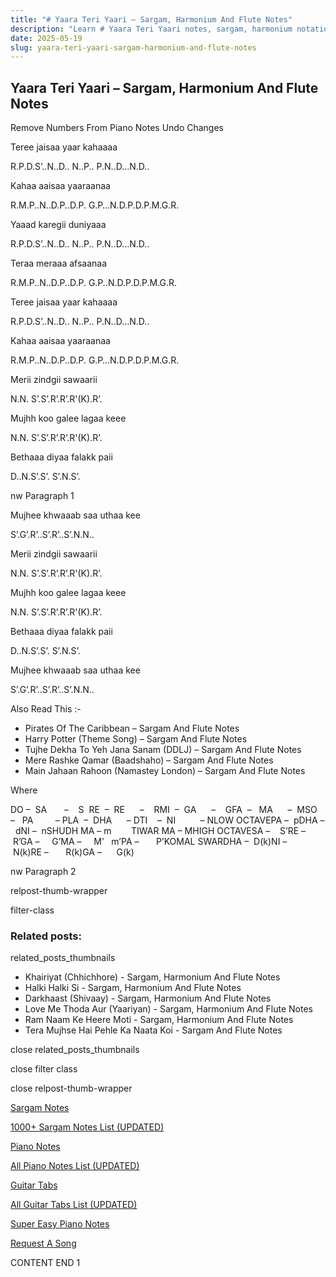 ```yaml
---
title: "# Yaara Teri Yaari – Sargam, Harmonium And Flute Notes"
description: "Learn # Yaara Teri Yaari notes, sargam, harmonium notations and flute notes. Easy step-by-step tutorial for beginners."
date: 2025-05-19
slug: yaara-teri-yaari-sargam-harmonium-and-flute-notes
---
```


## Yaara Teri Yaari – Sargam, Harmonium And Flute Notes

Remove Numbers From Piano Notes
Undo Changes

Teree jaisaa yaar kahaaaa

R.P.D.S’..N..D.. N..P.. P.N..D…N.D..

Kahaa aaisaa yaaraanaa

R.M.P..N..D.P..D.P. G.P…N.D.P.D.P.M.G.R.

Yaaad karegii duniyaaa

R.P.D.S’..N..D.. N..P.. P.N..D…N.D..

Teraa meraaa afsaanaa

R.M.P..N..D.P..D.P. G.P..N.D.P.D.P.M.G.R.

Teree jaisaa yaar kahaaaa

R.P.D.S’..N..D.. N..P.. P.N..D…N.D..

Kahaa aaisaa yaaraanaa

R.M.P..N..D.P..D.P. G.P…N.D.P.D.P.M.G.R.

Merii zindgii sawaarii

N.N. S’.S’.R’.R’.R'(K).R’.

Mujhh koo galee lagaa keee

N.N. S’.S’.R’.R’.R'(K).R’.

Bethaaa diyaa falakk paii

D..N.S’.S’. S’.N.S’.

nw Paragraph 1

Mujhee khwaaab saa uthaa kee

S’.G’.R’..S’.R’..S’.N.N..

Merii zindgii sawaarii

N.N. S’.S’.R’.R’.R'(K).R’.

Mujhh koo galee lagaa keee

N.N. S’.S’.R’.R’.R'(K).R’.

Bethaaa diyaa falakk paii

D..N.S’.S’. S’.N.S’.

Mujhee khwaaab saa uthaa kee

S’.G’.R’..S’.R’..S’.N.N..



Also Read This :-



* Pirates Of The Caribbean – Sargam And Flute Notes
* Harry Potter (Theme Song) – Sargam And Flute Notes
* Tujhe Dekha To Yeh Jana Sanam (DDLJ) – Sargam And Flute Notes
* Mere Rashke Qamar (Baadshaho) – Sargam And Flute Notes
* Main Jahaan Rahoon (Namastey London) – Sargam And Flute Notes

Where



DO –  SA       –    S  RE  –  RE      –    RMI  –  GA      –    GFA  –   MA      –  MSO  –   PA         – PLA  –  DHA      – DTI    –  NI          – NLOW OCTAVEPA –  pDHA –  dNI –  nSHUDH MA – m        TIWAR MA – MHIGH OCTAVESA –    S’RE –     R’GA –     G’MA –     M’   m’PA –       P’KOMAL SWARDHA –  D(k)NI –       N(k)RE –       R(k)GA –      G(k)



nw Paragraph 2

relpost-thumb-wrapper

filter-class

### Related posts:

related_posts_thumbnails

* Khairiyat (Chhichhore) - Sargam, Harmonium And Flute Notes
* Halki Halki Si - Sargam, Harmonium And Flute Notes
* Darkhaast (Shivaay) - Sargam, Harmonium And Flute Notes
* Love Me Thoda Aur (Yaariyan) - Sargam, Harmonium And Flute Notes
* Ram Naam Ke Heere Moti - Sargam, Harmonium And Flute Notes
* Tera Mujhse Hai Pehle Ka Naata Koi - Sargam And Flute Notes

close related_posts_thumbnails

close filter class

close relpost-thumb-wrapper

[Sargam Notes](/sargam-notes.html)

[1000+ Sargam Notes List (UPDATED)](/all-songs-list-sargam-notes.html)

[Piano Notes](/piano-notes.html)

[All Piano Notes List (UPDATED)](/all-songs-list-piano-notes.html)

[Guitar Tabs](/guitar-tabs.html)

[All Guitar Tabs List (UPDATED)](/all-songs-list-guitar-tabs.html)

[Super Easy Piano Notes](https://studywall.in/)

[Request A Song](/request-a-song.html)

CONTENT END 1

